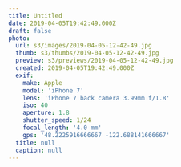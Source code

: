 ```yaml
---
title: Untitled
date: 2019-04-05T19:42:49.000Z
draft: false
photo:
  url: s3/images/2019-04-05-12-42-49.jpg
  thumb: s3/thumbs/2019-04-05-12-42-49.jpg
  preview: s3/previews/2019-04-05-12-42-49.jpg
  created: 2019-04-05T19:42:49.000Z
  exif:
    make: Apple
    model: 'iPhone 7'
    lens: 'iPhone 7 back camera 3.99mm f/1.8'
    iso: 40
    aperture: 1.8
    shutter_speed: 1/24
    focal_length: '4.0 mm'
    gps: '48.2225916666667 -122.688141666667'
  title: null
  caption: null
---
```

